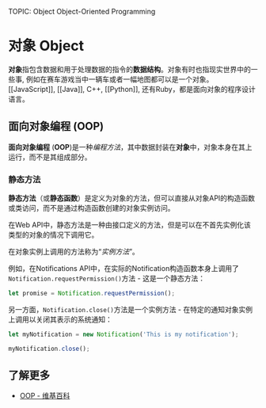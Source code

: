TOPIC: Object
       Object-Oriented Programming

# 对象 Object

**对象**指包含数据和用于处理数据的指令的**数据结构**。对象有时也指现实世界中的一些事, 例如在赛车游戏当中一辆车或者一幅地图都可以是一个对象。
[[JavaScript]], [[Java]], C++, [[Python]], 还有Ruby，都是面向对象的程序设计语言。

## 面向对象编程 (OOP)

**面向对象编程** (**OOP**)是一种*编程方法*，其中数据封装在**对象**中，对象本身在其上运行，而不是其组成部分。

### 静态方法

**静态方法**（或**静态函数**）是定义为对象的方法，但可以直接从对象API的构造函数或类访问，而不是通过构造函数创建的对象实例访问。

在Web API中，静态方法是一种由接口定义的方法，但是可以在不首先实例化该类型的对象的情况下调用它。

在对象实例上调用的方法称为“*实例方法*”。

例如，在Notifications API中，在实际的Notification构造函数本身上调用了`Notification.requestPermission()`方法 - 这是一个静态方法：

```javascript
let promise = Notification.requestPermission();
```

另一方面，`Notification.close()`方法是一个实例方法 - 在特定的通知对象实例上调用以关闭其表示的系统通知：

```javascript
let myNotification = new Notification('This is my notification');

myNotification.close();
```

## 了解更多

- [OOP - 维基百科](https://en.wikipedia.org/wiki/Object-oriented%20programming)

